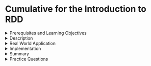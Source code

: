 # Cumulative for the  Introduction to RDD
<details><summary>Prerequisites and Learning Objectives</summary>

## Prerequisites 

- Programming experience in Python or Scala. 

## Objectives

- To understand the core concept of RDDs in Spark and its usage.

---

</details>
<details><summary>Description</summary>

## Description

- RDDs are the core of Apache Spark. It stands for Resilient Distributed Datasets. This is a data structure that is present from the initial release of spark. Now along with RDDs, dataframes and Datasets have been introduced in the newer versions of spark that are built on the top of RDD. 

- Anything in Spark you do revolves around the RDD and each RDD is distributed across different nodes of the cluster in the production scenario. RDDs are stored in RAM and not in Hard Disk which makes spark processing faster than any other application. 

![RDD](Images/RDD.PNG)

## Features of RDD in Spark

- **Immutable:** RDDs are immutable collection of objects, Meaning we cannot change the state of RDD, instead we can create another RDD from its previous RDD by applying different operations. 

- **Resilient:** RDDs are resilient, meaning they provide fault tolerance. Each transformation operation applied on RDDs are stored in lineage graph which helps in recompute any damaged or missing partition because of node failure.

- **Lazy Evaluation:** Transformation operations applied on RDDs are executed only when any action is triggered. These RDDs are not evaluated until any result is needed which makes its evaluation lazy and thus increased the performance of an application.

- **Distributed:** RDD data is being distributed on multiple nodes of a cluster. Which makes its data high available. 

- **Persistence:** Intermediate results of RDD can be reused by users and they can select their storage location as well, either in-memory or in disk, for fast computations. 


## Ways of Creating RDD

- It can be created by using parallelize() method. 
- It can be created from existing RDD. 
- It can be created from external storage like HDFS, Amazon S3, HBase, etc. 
- It can be created from existing Dataframe and Dataset. 

---

</details>
<details><summary>Real World Application</summary>

</details>
<details><summary>Implementation</summary> 

## Implementation(PySpark)

As we already talked about the several ways of creating a RDD in Spark. Let us now see how to create them. 

**1. Creating RDD using `parallelize()` method**

- To create an RDD, first we must import Spark classes.

```
import pyspark
from pyspark import SparkContext, SparkConf
```

- Then create `SparkConf` and `SparkContext` object.

```
conf = SparkConf().setMaster(master).setAppName(app_name)

sc = SparkContext(conf = conf) 

```
**Note:** 
> `setMaster()` and `setAppName()` are the minimum properties required to run spark application.

- Now, we can use parallelize() over collection. A collection is a like a container that holds list of items.

```
data = [10, 20, 30, 40, 50]
rdd = sc.parallelize(data)
``` 
- The work of parallelize() is to distribute data of specified collection on multiple nodes of a cluster so that processing of data would happen in parallel which results in fast outcome. 


**2. Creating RDD from Existing RDD**

- When we apply any transformation operation on existing RDD, then a new RDD has been created. For example, we are going to apply `map()` function on existing RDD "rdd1".
```
rdd1 = sc.parallelize[1, 2, 3] 

rdd2 = rdd1.map(lambda sum: sum+1)
rdd2.collect()
```

- Here, `collect` is an action applied on rdd2 to get all the elements in output screen.

**Note:**
> We will discuss more about RDD operations in Basic-RDD-Operations module. 


**3. Creating RDD from existing Dataframe or Dataset** 

- To convert any Dataframe or Dataset to RDD, simply add `rdd` to it. For Example, let's assume we have a Dataframe as "df" and we want to convert it into RDD. To do so must write...
```
demo_rdd = df.rdd
```

**Note:** 
> In "Data-Load-Store" module, we will be seeing how to create a RDD from referencing a dataset.

---

</details>
<details><summary>Summary</summary> 

## Summary

- RDDs are the fundamental data structure of Spark that is logically partitioned on different nodes of a cluster. Each RDD partition can be stored and processed on different nodes. 

- They are immutable collection of objects that are distributed and fault tolerant in nature. 

- Spark RDDs can be created in different ways, by using parallelize() method, by applying transformation operation on existing RDD, by converting dataframe or dataset using rdd property, etc. 

---

</details>
<details><summary>Practice Questions</summary>

[Practice Questions](./Quiz.gift)</details>
